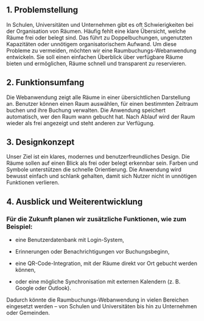 ## 1. Problemstellung

In Schulen, Universitäten und Unternehmen gibt es oft Schwierigkeiten bei der Organisation von Räumen. Häufig fehlt eine klare Übersicht, welche Räume frei oder belegt sind. Das führt zu Doppelbuchungen, ungenutzten Kapazitäten oder unnötigem organisatorischem Aufwand.
Um diese Probleme zu vermeiden, möchten wir eine Raumbuchungs-Webanwendung entwickeln. Sie soll einen einfachen Überblick über verfügbare Räume bieten und ermöglichen, Räume schnell und transparent zu reservieren.

## 2. Funktionsumfang

Die Webanwendung zeigt alle Räume in einer übersichtlichen Darstellung an. Benutzer können einen Raum auswählen, für einen bestimmten Zeitraum buchen und ihre Buchung verwalten. Die Anwendung speichert automatisch, wer den Raum wann gebucht hat. Nach Ablauf wird der Raum wieder als frei angezeigt und steht anderen zur Verfügung.

## 3. Designkonzept

Unser Ziel ist ein klares, modernes und benutzerfreundliches Design. Die Räume sollen auf einen Blick als frei oder belegt erkennbar sein. Farben und Symbole unterstützen die schnelle Orientierung. Die Anwendung wird bewusst einfach und schlank gehalten, damit sich Nutzer nicht in unnötigen Funktionen verlieren.

## 4. Ausblick und Weiterentwicklung

### Für die Zukunft planen wir zusätzliche Funktionen, wie zum Beispiel:

- eine Benutzerdatenbank mit Login-System,

- Erinnerungen oder Benachrichtigungen vor Buchungsbeginn,

- eine QR-Code-Integration, mit der Räume direkt vor Ort gebucht werden können,

- oder eine mögliche Synchronisation mit externen Kalendern (z. B. Google oder Outlook).

Dadurch könnte die Raumbuchungs-Webanwendung in vielen Bereichen eingesetzt werden – von Schulen und Universitäten bis hin zu Unternehmen oder Gemeinden.